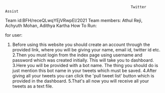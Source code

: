                                                              Twitter Assist
                                                               
                                                               
                                                               
  Team id:BFH/receQLwqYEjVRwpEI/2021
  Team members: Athul Reji, Achyuth Mohan, Adithya Kartha
   How To Run:
   
   for user:
   1. Before using this website you should create an account through the provided link, where you will be giving your name, email id, twitter id etc.
   2.Then you must login from the index page using username and password which was created initially. This will take you to dashboard.
   3.Here you will be provided with a bot name. The thing you should do is just mention this bot name in your tweets which must be saved.
   4.After giving all your tweets you can click the 'pull tweet list' button which is provided in the dashboard.
   5.That's all now you will receive all your tweets as a text file.
   
   
